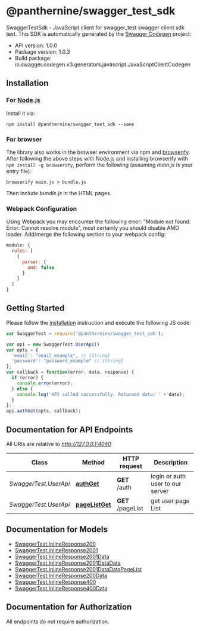 # @panthernine/swagger_test_sdk

SwaggerTestSdk - JavaScript client for swagger_test
swagger client sdk test.
This SDK is automatically generated by the [Swagger Codegen](https://github.com/swagger-api/swagger-codegen) project:

- API version: 1.0.0
- Package version: 1.0.3
- Build package: io.swagger.codegen.v3.generators.javascript.JavaScriptClientCodegen

## Installation

### For [Node.js](https://nodejs.org/)

Install it via:

```shell
npm install @panthernine/swagger_test_sdk --save
```

### For browser

The library also works in the browser environment via npm and [browserify](http://browserify.org/). After following
the above steps with Node.js and installing browserify with `npm install -g browserify`,
perform the following (assuming *main.js* is your entry file):

```shell
browserify main.js > bundle.js
```

Then include *bundle.js* in the HTML pages.

### Webpack Configuration

Using Webpack you may encounter the following error: "Module not found: Error:
Cannot resolve module", most certainly you should disable AMD loader. Add/merge
the following section to your webpack config:

```javascript
module: {
  rules: [
    {
      parser: {
        amd: false
      }
    }
  ]
}
```

## Getting Started

Please follow the [installation](#installation) instruction and execute the following JS code:

```javascript
var SwaggerTest = require('@panthernine/swagger_test_sdk');

var api = new SwaggerTest.UserApi()
var opts = { 
  'email': "email_example", // {String} 
  'password': "password_example" // {String} 
};
var callback = function(error, data, response) {
  if (error) {
    console.error(error);
  } else {
    console.log('API called successfully. Returned data: ' + data);
  }
};
api.authGet(opts, callback);
```

## Documentation for API Endpoints

All URIs are relative to *http://127.0.0.1:4040*

Class | Method | HTTP request | Description
------------ | ------------- | ------------- | -------------
*SwaggerTest.UserApi* | [**authGet**](docs/UserApi.md#authGet) | **GET** /auth | login or auth user to our server
*SwaggerTest.UserApi* | [**pageListGet**](docs/UserApi.md#pageListGet) | **GET** /pageList | get user page List

## Documentation for Models

 - [SwaggerTest.InlineResponse200](docs/InlineResponse200.md)
 - [SwaggerTest.InlineResponse2001](docs/InlineResponse2001.md)
 - [SwaggerTest.InlineResponse2001Data](docs/InlineResponse2001Data.md)
 - [SwaggerTest.InlineResponse2001DataData](docs/InlineResponse2001DataData.md)
 - [SwaggerTest.InlineResponse2001DataDataPageList](docs/InlineResponse2001DataDataPageList.md)
 - [SwaggerTest.InlineResponse200Data](docs/InlineResponse200Data.md)
 - [SwaggerTest.InlineResponse400](docs/InlineResponse400.md)
 - [SwaggerTest.InlineResponse400Data](docs/InlineResponse400Data.md)

## Documentation for Authorization

 All endpoints do not require authorization.

